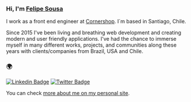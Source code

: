 ### Hi, I'm [Felipe Sousa](https://felipesousa.space)

I work as a front end engineer at [Cornershop](https://www.linkedin.com/company/cornershop-app/). I´m based in Santiago, Chile.

Since 2015 I've been living and breathing web development and creating modern and user friendly applications. I've had the chance to immerse myself in many different works, projects, and communities along these years with clients/companies from Brazil, USA and Chile.

### 🌍

[![Linkedin Badge](https://img.shields.io/badge/-LinkedIn-blue?style=flat-square&logo=Linkedin&logoColor=white&link=https://www.linkedin.com/in/harshkumarkhatri/)](https://www.linkedin.com/in/luisfelipesousa/)  [![Twitter Badge](https://img.shields.io/badge/-Twitter-1ca0f1?style=flat-square&labelColor=1ca0f1&logo=twitter&logoColor=white&link=https://twitter.com/felipz_sousa)](https://twitter.com/felipz_sousa)

You can check [more about me on my personal site](https://www.felipesousa.space).

